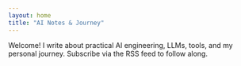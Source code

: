 ```yaml
---
layout: home
title: "AI Notes & Journey"
---
```


Welcome! I write about practical AI engineering, LLMs, tools, and my personal journey. Subscribe via the RSS feed to follow along.

